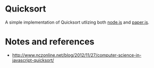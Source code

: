 # Quicksort

A simple implementation of Quicksort utlizing both [node.js](https://nodejs.org/) and [paper.js](http://paperjs.org/).

# Notes and references

* http://www.nczonline.net/blog/2012/11/27/computer-science-in-javascript-quicksort/
